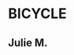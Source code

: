 <html>
  <head>
    <body>
      <h1>BICYCLE</h1>
      <h2>Julie M.</h2>
    </body>
  </head>
</html>
